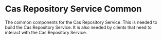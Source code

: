 # Cas Repository Service Common
The common components for the Cas Repository Service. This is needed to build the Cas Repository Service. It is also needed by clients that need to interact with the Cas Repository Service.
